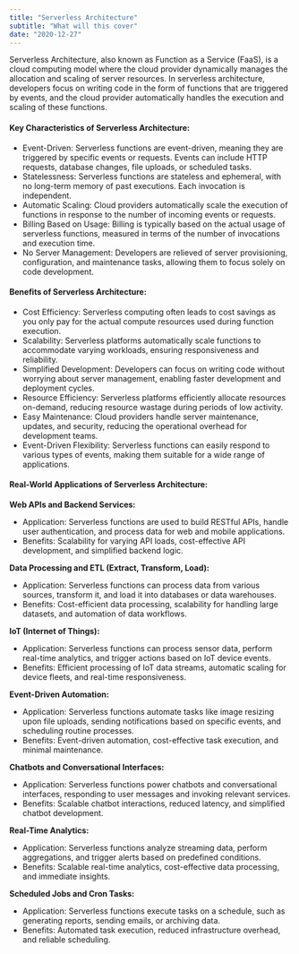 ```yaml
---
title: "Serverless Architecture"
subtitle: "What will this cover"
date: "2020-12-27"
---
```


Serverless Architecture, also known as Function as a Service (FaaS), is a cloud computing model where the cloud provider dynamically manages the allocation and scaling of server resources. In serverless architecture, developers focus on writing code in the form of functions that are triggered by events, and the cloud provider automatically handles the execution and scaling of these functions. 

#### Key Characteristics of Serverless Architecture:

- Event-Driven: Serverless functions are event-driven, meaning they are triggered by specific events or requests. Events can include HTTP requests, database changes, file uploads, or scheduled tasks.
- Statelessness: Serverless functions are stateless and ephemeral, with no long-term memory of past executions. Each invocation is independent.
- Automatic Scaling: Cloud providers automatically scale the execution of functions in response to the number of incoming events or requests.
- Billing Based on Usage: Billing is typically based on the actual usage of serverless functions, measured in terms of the number of invocations and execution time.
- No Server Management: Developers are relieved of server provisioning, configuration, and maintenance tasks, allowing them to focus solely on code development.

#### Benefits of Serverless Architecture:
- Cost Efficiency: Serverless computing often leads to cost savings as you only pay for the actual compute resources used during function execution.
- Scalability: Serverless platforms automatically scale functions to accommodate varying workloads, ensuring responsiveness and reliability.
- Simplified Development: Developers can focus on writing code without worrying about server management, enabling faster development and deployment cycles.
- Resource Efficiency: Serverless platforms efficiently allocate resources on-demand, reducing resource wastage during periods of low activity.
- Easy Maintenance: Cloud providers handle server maintenance, updates, and security, reducing the operational overhead for development teams.
- Event-Driven Flexibility: Serverless functions can easily respond to various types of events, making them suitable for a wide range of applications.


#### Real-World Applications of Serverless Architecture:


**Web APIs and Backend Services:**
- Application: Serverless functions are used to build RESTful APIs, handle user authentication, and process data for web and mobile applications.
- Benefits: Scalability for varying API loads, cost-effective API development, and simplified backend logic.

**Data Processing and ETL (Extract, Transform, Load):**
- Application: Serverless functions can process data from various sources, transform it, and load it into databases or data warehouses.
- Benefits: Cost-efficient data processing, scalability for handling large datasets, and automation of data workflows.

**IoT (Internet of Things):**
- Application: Serverless functions can process sensor data, perform real-time analytics, and trigger actions based on IoT device events.
- Benefits: Efficient processing of IoT data streams, automatic scaling for device fleets, and real-time responsiveness.

**Event-Driven Automation:**
- Application: Serverless functions automate tasks like image resizing upon file uploads, sending notifications based on specific events, and scheduling routine processes.
- Benefits: Event-driven automation, cost-effective task execution, and minimal maintenance.

**Chatbots and Conversational Interfaces:**
- Application: Serverless functions power chatbots and conversational interfaces, responding to user messages and invoking relevant services.
- Benefits: Scalable chatbot interactions, reduced latency, and simplified chatbot development.


**Real-Time Analytics:**
- Application: Serverless functions analyze streaming data, perform aggregations, and trigger alerts based on predefined conditions.
- Benefits: Scalable real-time analytics, cost-effective data processing, and immediate insights.

**Scheduled Jobs and Cron Tasks:**
- Application: Serverless functions execute tasks on a schedule, such as generating reports, sending emails, or archiving data.
- Benefits: Automated task execution, reduced infrastructure overhead, and reliable scheduling.